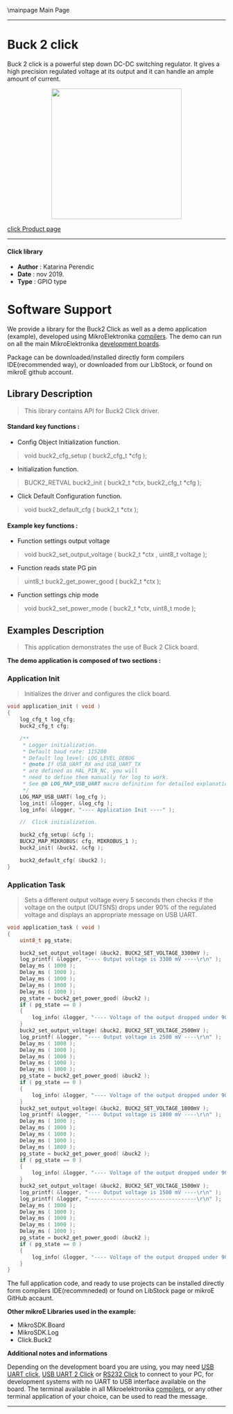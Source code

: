 \mainpage Main Page
  
---
# Buck 2 click

Buck 2 click is a powerful step down DC-DC switching regulator. It gives a high precision regulated voltage at its output and it can handle an ample amount of current.

<p align="center">
  <img src="https://download.mikroe.com/images/click_for_ide/buck2_click.png" height=300px>
</p>

[click Product page](https://www.mikroe.com/buck-2-click)

---

#### Click library 

- **Author**        : Katarina Perendic
- **Date**          : nov 2019.
- **Type**          : GPIO type


# Software Support

We provide a library for the Buck2 Click 
as well as a demo application (example), developed using MikroElektronika 
[compilers](https://shop.mikroe.com/compilers). 
The demo can run on all the main MikroElektronika [development boards](https://shop.mikroe.com/development-boards).

Package can be downloaded/installed directly form compilers IDE(recommended way), or downloaded from our LibStock, or found on mikroE github account. 

## Library Description

> This library contains API for Buck2 Click driver.

#### Standard key functions :

- Config Object Initialization function.
> void buck2_cfg_setup ( buck2_cfg_t *cfg ); 
 
- Initialization function.
> BUCK2_RETVAL buck2_init ( buck2_t *ctx, buck2_cfg_t *cfg );

- Click Default Configuration function.
> void buck2_default_cfg ( buck2_t *ctx );


#### Example key functions :

- Function settings output voltage
> void buck2_set_output_voltage ( buck2_t *ctx , uint8_t voltage );
 
- Function reads state PG pin
> uint8_t buck2_get_power_good ( buck2_t *ctx  );

- Function settings chip mode
> void buck2_set_power_mode ( buck2_t *ctx, uint8_t mode );

## Examples Description

> This application demonstrates the use of Buck 2 Click board.

**The demo application is composed of two sections :**

### Application Init 

> Initializes the driver and configures the click board.

```c
void application_init ( void )
{
    log_cfg_t log_cfg;
    buck2_cfg_t cfg;

    /** 
     * Logger initialization.
     * Default baud rate: 115200
     * Default log level: LOG_LEVEL_DEBUG
     * @note If USB_UART_RX and USB_UART_TX 
     * are defined as HAL_PIN_NC, you will 
     * need to define them manually for log to work. 
     * See @b LOG_MAP_USB_UART macro definition for detailed explanation.
     */
    LOG_MAP_USB_UART( log_cfg );
    log_init( &logger, &log_cfg );
    log_info( &logger, "---- Application Init ----" );

    //  Click initialization.

    buck2_cfg_setup( &cfg );
    BUCK2_MAP_MIKROBUS( cfg, MIKROBUS_1 );
    buck2_init( &buck2, &cfg );

    buck2_default_cfg( &buck2 );
}
```

### Application Task

> Sets a different output voltage every 5 seconds then checks if the voltage on 
> the output (OUTSNS) drops under 90% of the regulated voltage 
> and displays an appropriate message on USB UART.

```c
void application_task ( void )
{
    uint8_t pg_state;

    buck2_set_output_voltage( &buck2, BUCK2_SET_VOLTAGE_3300mV );
    log_printf( &logger, "---- Output voltage is 3300 mV ----\r\n" );
    Delay_ms ( 1000 );
    Delay_ms ( 1000 );
    Delay_ms ( 1000 );
    Delay_ms ( 1000 );
    Delay_ms ( 1000 );
    pg_state = buck2_get_power_good( &buck2 );
    if ( pg_state == 0 )
    {
        log_info( &logger, "---- Voltage of the output dropped under 90%% of the regulated voltage ----" );
    }
    buck2_set_output_voltage( &buck2, BUCK2_SET_VOLTAGE_2500mV );
    log_printf( &logger, "---- Output voltage is 2500 mV ----\r\n" );
    Delay_ms ( 1000 );
    Delay_ms ( 1000 );
    Delay_ms ( 1000 );
    Delay_ms ( 1000 );
    Delay_ms ( 1000 );
    pg_state = buck2_get_power_good( &buck2 );
    if ( pg_state == 0 )
    {
        log_info( &logger, "---- Voltage of the output dropped under 90%% of the regulated voltage ----" );
    }
    buck2_set_output_voltage( &buck2, BUCK2_SET_VOLTAGE_1800mV );
    log_printf( &logger, "---- Output voltage is 1800 mV ----\r\n" );
    Delay_ms ( 1000 );
    Delay_ms ( 1000 );
    Delay_ms ( 1000 );
    Delay_ms ( 1000 );
    Delay_ms ( 1000 );
    pg_state = buck2_get_power_good( &buck2 );
    if ( pg_state == 0 )
    {
        log_info( &logger, "---- Voltage of the output dropped under 90%% of the regulated voltage ----" );
    }
    buck2_set_output_voltage( &buck2, BUCK2_SET_VOLTAGE_1500mV );
    log_printf( &logger, "---- Output voltage is 1500 mV ----\r\n" );
    log_printf( &logger, "-----------------------------------\r\n" );
    Delay_ms ( 1000 );
    Delay_ms ( 1000 );
    Delay_ms ( 1000 );
    Delay_ms ( 1000 );
    Delay_ms ( 1000 );
    pg_state = buck2_get_power_good( &buck2 );
    if ( pg_state == 0 )
    {
        log_info( &logger, "---- Voltage of the output dropped under 90%% of the regulated voltage ----" );
    }
}
```

The full application code, and ready to use projects can be  installed directly form compilers IDE(recommneded) or found on LibStock page or mikroE GitHub accaunt.

**Other mikroE Libraries used in the example:** 

- MikroSDK.Board
- MikroSDK.Log
- Click.Buck2

**Additional notes and informations**

Depending on the development board you are using, you may need 
[USB UART click](https://shop.mikroe.com/usb-uart-click), 
[USB UART 2 Click](https://shop.mikroe.com/usb-uart-2-click) or 
[RS232 Click](https://shop.mikroe.com/rs232-click) to connect to your PC, for 
development systems with no UART to USB interface available on the board. The 
terminal available in all Mikroelektronika 
[compilers](https://shop.mikroe.com/compilers), or any other terminal application 
of your choice, can be used to read the message.



---
